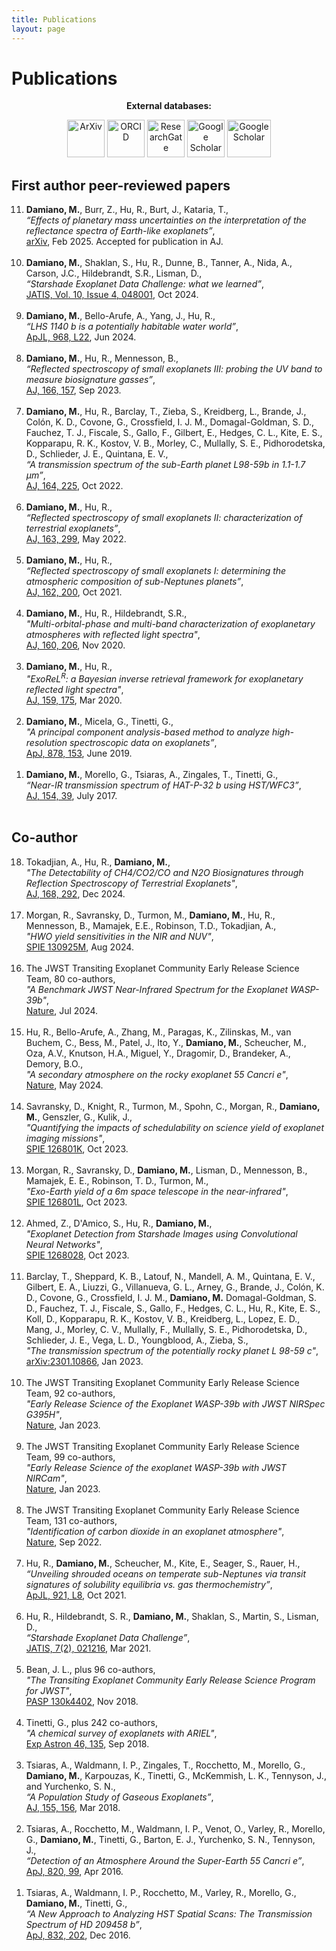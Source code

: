 ```yaml
---
title: Publications
layout: page
---
```


<h1>Publications</h1>

<center><strong>External databases:</strong> 

<p>
<a href="https://arxiv.org/search/?searchtype=author&query=Damiano%2C+M" target="_blank"><img src="https://encrypted-tbn0.gstatic.com/images?q=tbn:ANd9GcQvibDYTWDou1-p1oSjDglGCCgKMXYgqm6eQyqcXrV8iIiw69Ka" height=" 60" width=" 60" title="ArXiv" /></a>
<a href="https://orcid.org/0000-0002-1830-8260" target="_blank"><img src="https://s3-eu-west-1.amazonaws.com/ppreviews-orcid-012943482134916/8439047/thumb.png" height=" 60" width=" 60" title="ORCID" /></a>
<a href="https://www.researchgate.net/profile/Mario_Damiano2" target="_blank"><img src="https://www.researchgate.net/favicon-96x96.png" height=" 60" width=" 60" title="ResearchGate" /></a>
<a href="https://scholar.google.co.uk/citations?hl=en&user=UQIVvi0AAAAJ&view_op=list_works&gmla=AJsN-F4k2qktMtIOVyu11XecYm54E4SCf8bNBsGlzsYQH9MIzTlvyUJvptL-WXPp6eXCerC5fo12OewI4n4EvkGc4bq-cnEPpfENDr7O5XzwLSOO3XQrYAY" target="_blank"><img src="https://upload.wikimedia.org/wikipedia/commons/thumb/c/c7/Google_Scholar_logo.svg/1024px-Google_Scholar_logo.svg.png?20200110094142" height=" 60" width=" 60" title="Google Scholar" /></a>
<a href="https://ui.adsabs.harvard.edu/search/filter_database_fq_database=AND&filter_database_fq_database=database%3A%22astronomy%22&fq=%7B!type%3Daqp%20v%3D%24fq_database%7D&fq_database=(database%3A%22astronomy%22)&p_=0&q=author%3A%22Damiano%2C%20Mario%22&sort=date%20desc%2C%20bibcode%20desc" target="_blank"><img src="https://encrypted-tbn0.gstatic.com/images?q=tbn:ANd9GcQj7oeBd-zcmgFP18z1PpqppgLY0FqPvqD0H9R1Q6zMXVBW-GRF" height=" 60" width=" 70" title="Google Scholar" /></a>
</p></center>

<h2>First author peer-reviewed papers</h2>

<ol reversed>
    <li><strong>Damiano, M.</strong>, Burr, Z., Hu, R., Burt, J., Kataria, T.,
        <br /><i>“Effects of planetary mass uncertainties on the interpretation of the reflectance spectra of Earth-like exoplanets”</i>, 
        <br /><a href="https://arxiv.org/abs/2502.01513">arXiv</a>, Feb 2025. Accepted for publication in AJ.
        <br /><br /></li>
    <li><strong>Damiano, M.</strong>, Shaklan, S., Hu, R., Dunne, B., Tanner, A., Nida, A., Carson, J.C., Hildebrandt, S.R., Lisman, D.,
        <br /><i>“Starshade Exoplanet Data Challenge: what we learned”</i>, 
        <br /><a href="https://doi.org/10.1117/1.JATIS.10.4.048001">JATIS, Vol. 10, Issue 4, 048001</a>, Oct 2024.
        <br /><br /></li>
    <li><strong>Damiano, M.</strong>, Bello-Arufe, A., Yang, J., Hu, R.,
	    <br /><i>“LHS 1140 b is a potentially habitable water world”</i>, 
	    <br /><a href="https://iopscience.iop.org/article/10.3847/2041-8213/ad5204">ApJL, 968, L22</a>, Jun 2024.
	    <br /><br /></li>
    <li><strong>Damiano, M.</strong>, Hu, R., Mennesson, B.,
	    <br /><i>“Reflected spectroscopy of small exoplanets III: probing the UV band to measure biosignature gasses”</i>, 
	    <br /><a href="https://iopscience.iop.org/article/10.3847/1538-3881/acefd3">AJ, 166, 157</a>, Sep 2023.
	    <br /><br /></li>
    <li><strong>Damiano, M.</strong>, Hu, R., Barclay, T., Zieba, S., Kreidberg, L., Brande, J., Colón, K. D., Covone, G., Crossfield, I. J. M., Domagal-Goldman, S. D., Fauchez, T. J., Fiscale, S., Gallo, F., Gilbert, E., Hedges, C. L., Kite, E. S., Kopparapu, R. K., Kostov, V. B., Morley, C., Mullally, S. E., Pidhorodetska, D., Schlieder, J. E., Quintana, E. V.,
	    <br /><i>“A transmission spectrum of the sub-Earth planet L98-59b in 1.1-1.7 μm”</i>, 
	    <br /><a href="https://iopscience.iop.org/article/10.3847/1538-3881/ac9472">AJ, 164, 225</a>, Oct 2022.
	    <br /><br /></li>
    <li><strong>Damiano, M.</strong>, Hu, R.,
	    <br /><i>“Reflected spectroscopy of small exoplanets II: characterization of terrestrial exoplanets”</i>, 
	    <br /><a href="https://iopscience.iop.org/article/10.3847/1538-3881/ac6b97">AJ, 163, 299</a>, May 2022.
	    <br /><br /></li>
    <li><strong>Damiano, M.</strong>, Hu, R.,
	    <br /><i>“Reflected spectroscopy of small exoplanets I: determining the atmospheric composition of sub-Neptunes planets”</i>, 
	    <br /><a href="https://iopscience.iop.org/article/10.3847/1538-3881/ac224d">AJ, 162, 200</a>, Oct 2021.
	    <br /><br /></li>
    <li><strong>Damiano, M.</strong>, Hu, R., Hildebrandt, S.R.,
	    <br /><i>"Multi-orbital-phase and multi-band characterization of exoplanetary atmospheres with reflected light spectra"</i>, 
	    <br /><a href="https://iopscience.iop.org/article/10.3847/1538-3881/abb76a/">AJ, 160, 206</a>, Nov 2020.
	    <br /><br /></li>
    <li><strong>Damiano, M.</strong>, Hu, R.,
	    <br /><i>"ExoReL<sup>R</sup>: a Bayesian inverse retrieval framework for exoplanetary reflected light spectra"</i>, 
	    <br /><a href="https://doi.org/10.3847/1538-3881/ab79a5">AJ, 159, 175</a>, Mar 2020.
	    <br /><br /></li>
	<li><strong>Damiano, M.</strong>, Micela, G., Tinetti, G.,
	    <br /><i>"A principal component analysis-based method to analyze high-resolution spectroscopic data on exoplanets”</i>, 
	    <br /><a href="https://iopscience.iop.org/article/10.3847/1538-4357/ab22b2">ApJ, 878, 153</a>, June 2019.
	    <br /><br /></li>
	<li><strong>Damiano, M.</strong>, Morello, G., Tsiaras, A., Zingales, T., Tinetti, G., 
	    <br /><i>“Near-IR transmission spectrum of HAT-P-32 b using HST/WFC3”</i>, 
	    <br /><a href="https://doi.org/10.3847/1538-3881/aa738b">AJ, 154, 39</a>, July 2017.
	    <br /><br /></li>
</ol>

<h2>Co-author</h2>

<ol reversed>
    <li>Tokadjian, A., Hu, R., <strong>Damiano, M.</strong>,
	    <br /><i>"The Detectability of CH4/CO2/CO and N2O Biosignatures through Reflection Spectroscopy of Terrestrial Exoplanets"</i>,
	    <br /><a href="https://doi.org/10.3847/1538-3881/ad88eb">AJ, 168, 292</a>, Dec 2024.
	    <br /><br /></li>
    <li>Morgan, R., Savransky, D., Turmon, M., <strong>Damiano, M.</strong>, Hu, R., Mennesson, B., Mamajek, E.E., Robinson, T.D., Tokadjian, A.,
	    <br /><i>"HWO yield sensitivities in the NIR and NUV"</i>,
	    <br /><a href="https://doi.org/10.1117/12.3020858">SPIE 130925M</a>, Aug 2024.
	    <br /><br /></li>
    <li>The JWST Transiting Exoplanet Community Early Release Science Team, 80 co-authors,
	    <br /><i>"A Benchmark JWST Near-Infrared Spectrum for the Exoplanet WASP-39b"</i>,
	    <br /><a href="https://www.nature.com/articles/s41550-024-02292-x">Nature</a>, Jul 2024.
	    <br /><br /></li>
    <li>Hu, R.,  Bello-Arufe, A.,  Zhang, M.,  Paragas, K.,  Zilinskas, M., van Buchem, C.,  Bess, M.,  Patel, J.,  Ito, Y.,  <strong>Damiano, M.</strong>,  Scheucher, M., Oza, A.V.,  Knutson, H.A.,  Miguel, Y.,  Dragomir, D.,  Brandeker, A., Demory, B.O.,
	    <br /><i>"A secondary atmosphere on the rocky exoplanet 55 Cancri e"</i>,
	    <br /><a href="https://www.nature.com/articles/s41586-024-07432-x">Nature</a>, May 2024.
	    <br /><br /></li>
    <li>Savransky, D., Knight, R., Turmon, M., Spohn, C., Morgan, R., <strong>Damiano, M.</strong>, Genszler, G., Kulik, J.,
	    <br /><i>"Quantifying the impacts of schedulability on science yield of exoplanet imaging missions"</i>,
	    <br /><a href="http://dx.doi.org/10.1117/12.2677102">SPIE 126801K</a>, Oct 2023.
	    <br /><br /></li>
    <li>Morgan, R., Savransky, D., <strong>Damiano, M.</strong>, Lisman, D., Mennesson, B., Mamajek, E. E., Robinson, T. D., Turmon, M.,
	    <br /><i>"Exo-Earth yield of a 6m space telescope in the near-infrared"</i>,
	    <br /><a href="http://dx.doi.org/10.1117/12.2677785">SPIE 126801L</a>, Oct 2023.
	    <br /><br /></li>
    <li>Ahmed, Z., D'Amico, S., Hu, R., <strong>Damiano, M.</strong>,
	    <br /><i>"Exoplanet Detection from Starshade Images using Convolutional Neural Networks"</i>,
	    <br /><a href="http://dx.doi.org/10.1117/12.2676600">SPIE 1268028</a>, Oct 2023.
	    <br /><br /></li>
    <li>Barclay, T., Sheppard, K. B., Latouf, N.,  Mandell, A. M., Quintana, E. V., Gilbert, E. A., Liuzzi, G., Villanueva, G. L., Arney, G., Brande, J., Colón, K. D., Covone, G., Crossfield, I. J. M., <strong>Damiano, M.</strong> Domagal-Goldman, S. D., Fauchez, T. J., Fiscale, S., Gallo, F., Hedges, C. L., Hu, R., Kite, E. S., Koll, D., Kopparapu, R. K., Kostov, V. B., Kreidberg, L., Lopez, E. D., Mang, J., Morley, C. V., Mullally, F., Mullally, S. E., Pidhorodetska, D., Schlieder, J. E., Vega, L. D., Youngblood, A., Zieba, S.,
	    <br /><i>"The transmission spectrum of the potentially rocky planet L 98-59 c"</i>,
	    <br /><a href="https://arxiv.org/abs/2301.10866">arXiv:2301.10866</a>, Jan 2023.
	    <br /><br /></li>
    <li>The JWST Transiting Exoplanet Community Early Release Science Team, 92 co-authors,
	    <br /><i>"Early Release Science of the Exoplanet WASP-39b with JWST NIRSpec G395H"</i>,
	    <br /><a href="https://www.nature.com/articles/s41586-022-05591-3">Nature</a>, Jan 2023.
	    <br /><br /></li>
    <li>The JWST Transiting Exoplanet Community Early Release Science Team, 99 co-authors,
	    <br /><i>"Early Release Science of the exoplanet WASP-39b with JWST NIRCam"</i>,
	    <br /><a href="https://www.nature.com/articles/s41586-022-05590-4">Nature</a>, Jan 2023.
	    <br /><br /></li>
    <li>The JWST Transiting Exoplanet Community Early Release Science Team, 131 co-authors,
	    <br /><i>"Identification of carbon dioxide in an exoplanet atmosphere"</i>,
	    <br /><a href="https://www.nature.com/articles/s41586-022-05269-w">Nature</a>, Sep 2022.
	    <br /><br /></li>
    <li>Hu, R., <strong>Damiano, M.</strong>, Scheucher, M.,  Kite, E., Seager, S., Rauer, H.,
	    <br /><i>“Unveiling shrouded oceans on temperate sub-Neptunes via transit signatures of solubility equilibria vs. gas thermochemistry”</i>, 
	    <br /><a href="https://iopscience.iop.org/article/10.3847/2041-8213/ac1f92">ApJL, 921, L8</a>, Oct 2021.
	    <br /><br /></li>
    <li>Hu, R., Hildebrandt, S. R., <strong>Damiano, M.</strong>, Shaklan, S.,  Martin, S., Lisman, D., 
	    <br /><i>“Starshade Exoplanet Data Challenge”</i>, 
	    <br /><a href="https://doi.org/10.1117/1.JATIS.7.2.021216">JATIS, 7(2), 021216</a>, Mar 2021.
	    <br /><br /></li>
	<li>Bean, J. L., plus 96 co-authors,
	    <br /><i>"The Transiting Exoplanet Community Early Release Science Program for JWST"</i>,
	    <br /><a href="https://iopscience.iop.org/article/10.1088/1538-3873/aadbf3">PASP 130k4402</a>, Nov 2018.
	    <br /><br /></li>
	<li>Tinetti, G., plus 242 co-authors,
	    <br /><i>"A chemical survey of exoplanets with ARIEL"</i>,
	    <br /><a href="https://dx.doi.org/10.1007/s10686-018-9598-x">Exp Astron 46, 135</a>, Sep 2018.
	    <br /><br /></li>
	<li>Tsiaras, A., Waldmann, I. P., Zingales, T., Rocchetto, M., Morello, G., <strong>Damiano, M.</strong>, Karpouzas, K., Tinetti, G., McKemmish, L. K., Tennyson, J., and Yurchenko, S. N., 
	    <br /><i>“A Population Study of Gaseous Exoplanets”</i>, 
	    <br /><a href="https://doi.org/10.3847/1538-3881/aaaf75">AJ, 155, 156</a>, Mar 2018.
	    <br /><br /></li>
	<li>Tsiaras, A., Rocchetto, M., Waldmann, I. P., Venot, O., Varley, R., Morello, G., <strong>Damiano, M.</strong>, Tinetti, G., Barton, E. J., Yurchenko, S. N., Tennyson, J., 
	    <br /><i>“Detection of an Atmosphere Around the Super-Earth 55 Cancri e”</i>, 
	    <br /><a href="https://doi.org/10.3847/0004-637X/820/2/99">ApJ, 820, 99</a>, Apr 2016.
	    <br /><br /></li>
	<li>Tsiaras, A., Waldmann, I. P., Rocchetto, M., Varley, R., Morello, G., <strong>Damiano, M.</strong>, Tinetti, G., 
	    <br /><i>“A New Approach to Analyzing HST Spatial Scans: The Transmission Spectrum of HD 209458 b”</i>, 
	    <br /><a href="https://doi.org/10.3847/0004-637X/832/2/202">ApJ, 832, 202</a>, Dec 2016.
	    <br /><br /></li>
</ol>
